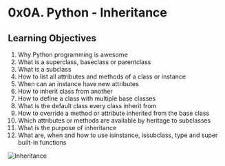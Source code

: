# 0x0A. Python - Inheritance

## Learning Objectives

1. Why Python programming is awesome
2. What is a superclass, baseclass or parentclass
3. What is a subclass
4. How to list all attributes and methods of a class or instance
5. When can an instance have new attributes
6. How to inherit class from another
7. How to define a class with multiple base classes
8. What is the default class every class inherit from
9. How to override a method or attribute inherited from the base class
10. Which attributes or methods are available by heritage to subclasses
11. What is the purpose of inheritance
12. What are, when and how to use isinstance, issubclass, type and super built-in functions

![Inheritance](http://www.trytoprogram.com/images/python-inheritance.jpg)
